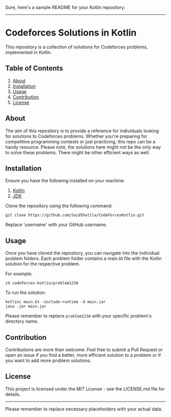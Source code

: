 Sure, here's a sample README for your Kotlin repository:

---

# Codeforces Solutions in Kotlin

This repository is a collection of solutions for Codeforces problems, implemented in Kotlin. 

## Table of Contents

1. [About](#about)
2. [Installation](#installation)
3. [Usage](#usage)
4. [Contribution](#contribution)
5. [License](#license)

## About

The aim of this repository is to provide a reference for individuals looking for solutions to Codeforces problems. Whether you're preparing for competitive programming contests or just practicing, this repo can be a handy resource. Please note, the solutions here might not be the only way to solve these problems. There might be other efficient ways as well.

## Installation

Ensure you have the following installed on your machine:

1. [Kotlin](https://kotlinlang.org/docs/command-line.html)
2. [JDK](https://www.oracle.com/java/technologies/javase-jdk11-downloads.html)

Clone the repository using the following command:

```
git clone https://github.com/SaidShatila/CodeForcesKotlin.git
```

Replace 'username' with your GitHub username.

## Usage

Once you have cloned the repository, you can navigate into the individual problem folders. Each problem folder contains a main.kt file with the Kotlin solution for the respective problem.

For example:

```shell
cd codeforces-kotlin/problem123A
```

To run the solution:

```shell
kotlinc main.kt -include-runtime -d main.jar
java -jar main.jar
```

Please remember to replace `problem123A` with your specific problem's directory name.

## Contribution

Contributions are more than welcome. Feel free to submit a Pull Request or open an issue if you find a better, more efficient solution to a problem or if you want to add more problem solutions.

## License

This project is licensed under the MIT License - see the LICENSE.md file for details.

---

Please remember to replace necessary placeholders with your actual data.
